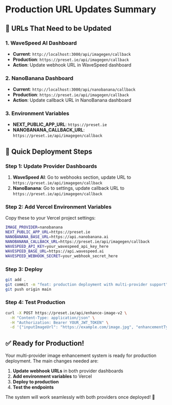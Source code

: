 # Production URL Updates Summary

## 🔄 URLs That Need to be Updated

### 1. WaveSpeed AI Dashboard
- **Current**: `http://localhost:3000/api/imagegen/callback`
- **Production**: `https://preset.ie/api/imagegen/callback`
- **Action**: Update webhook URL in WaveSpeed dashboard

### 2. NanoBanana Dashboard  
- **Current**: `http://localhost:3000/api/nanobanana/callback`
- **Production**: `https://preset.ie/api/imagegen/callback`
- **Action**: Update callback URL in NanoBanana dashboard

### 3. Environment Variables
- **NEXT_PUBLIC_APP_URL**: `https://preset.ie`
- **NANOBANANA_CALLBACK_URL**: `https://preset.ie/api/imagegen/callback`

## 🚀 Quick Deployment Steps

### Step 1: Update Provider Dashboards
1. **WaveSpeed AI**: Go to webhooks section, update URL to `https://preset.ie/api/imagegen/callback`
2. **NanoBanana**: Go to settings, update callback URL to `https://preset.ie/api/imagegen/callback`

### Step 2: Add Vercel Environment Variables
Copy these to your Vercel project settings:

```bash
IMAGE_PROVIDER=nanobanana
NEXT_PUBLIC_APP_URL=https://preset.ie
NANOBANANA_BASE_URL=https://api.nanobanana.ai
NANOBANANA_CALLBACK_URL=https://preset.ie/api/imagegen/callback
WAVESPEED_API_KEY=your_wavespeed_api_key_here
WAVESPEED_BASE_URL=https://api.wavespeed.ai
WAVESPEED_WEBHOOK_SECRET=your_webhook_secret_here
```

### Step 3: Deploy
```bash
git add .
git commit -m "feat: production deployment with multi-provider support"
git push origin main
```

### Step 4: Test Production
```bash
curl -X POST https://preset.ie/api/enhance-image-v2 \
  -H "Content-Type: application/json" \
  -H "Authorization: Bearer YOUR_JWT_TOKEN" \
  -d '{"inputImageUrl": "https://example.com/image.jpg", "enhancementType": "lighting", "prompt": "test", "provider": "nanobanana"}'
```

## ✅ Ready for Production!

Your multi-provider image enhancement system is ready for production deployment. The main changes needed are:

1. **Update webhook URLs** in both provider dashboards
2. **Add environment variables** to Vercel
3. **Deploy to production**
4. **Test the endpoints**

The system will work seamlessly with both providers once deployed! 🎉
